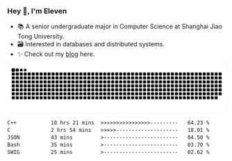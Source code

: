 ### Hey 👋, I'm Eleven

- 📚 A senior undergraduate major in Computer Science at Shanghai Jiao Tong University.
- 🗃️ Interested in databases and distributed systems.
- ✨ Check out my [blog](https://blog.eleven.wiki) here.

![github contribution grid snake animation](https://raw.githubusercontent.com/El-even-11/El-even-11/output/github-contribution-grid-snake.svg)

<!--START_SECTION:waka-->

```txt
C++           10 hrs 21 mins  >>>>>>>>>>>>>>>>---------   64.23 %
C             2 hrs 54 mins   >>>>>--------------------   18.01 %
JSON          43 mins         >------------------------   04.50 %
Bash          35 mins         >------------------------   03.70 %
SWIG          25 mins         >------------------------   02.62 %
```

<!--END_SECTION:waka-->
